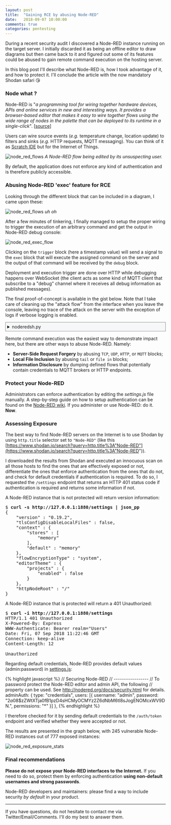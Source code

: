 ```yaml
---
layout: post
title:  "Gaining RCE by abusing Node-RED"
date:   2018-09-07 10:00:00
comments: true
categories: pentesting
---
```


During a recent security audit I discovered a Node-RED instance running on the target server. I initially discarded it as being an offline editor to draw diagrams but then came back to it and figured out some of its features could be abused to gain remote command execution on the hosting server.

In this blog post I'll describe what Node-RED is, how I took advantage of it, and how to protect it. I'll conclude the article with the now mandatory Shodan safari 😘


### Node what ?

Node-RED is "*a programming tool for wiring together hardware devices, APIs and online services in new and interesting ways. It provides a browser-based editor that makes it easy to wire together flows using the wide range of nodes in the palette that can be deployed to its runtime in a single-click*". [[source](https://nodered.org/)]

Users can wire source events (*e.g.* temperature change, location update) to filters and sinks (*e.g.* HTTP requests, MQTT messaging). You can think of it as [Scratch IDE](https://scratch.mit.edu/) but for the Internet of Things.

![node_red_flows]({{site.url}}/assets/node_red_flows.png)
*A Node-RED flow being edited by its unsuspecting user.*

By default, the application does not enforce any kind of authentication and is therefore publicly accessible.

### Abusing Node-RED 'exec' feature for RCE

Looking through the different block that can be included in a diagram, I came upon these:

![node_red_flows]({{site.url}}/assets/node_red_exec.png)
*uh oh*

After a few minutes of tinkering, I finally managed to setup the proper wiring to trigger the execution of an arbitrary command and get the output in Node-RED debug console:

![node_red_exec_flow]({{site.url}}/assets/node_red_exec_flow.png)

Clicking on the `trigger` block (here a timestamp value) will send a signal to the `exec` block that will execute the assigned command on the server and the output of that command will be received by the `debug` block.

Deployment and execution trigger are done over HTTP while debugging happens over WebSocket (the client acts as some kind of MQTT client that subscribe to a "debug" channel where it receives all debug information as published messages).

The final proof-of-concept is available in the gist below. Note that I take care of cleaning up the "attack flow" from the interface when you leave the console, leaving no trace of the attack on the server with the exception of logs if verbose logging is enabled.

<details>
<summary style="background-color:#f6f7f8;padding: 5px;border-color:gray;border-style: solid;border-width: 1px;">noderedsh.py</summary>
<script src="https://gist.github.com/QKaiser/79459c3cb5ea6e658701c7d203a8c297.js"></script>
</details>


<script src="https://asciinema.org/a/kwP3oebWleOQVtHou08zvggt9.js" id="asciicast-kwP3oebWleOQVtHou08zvggt9" async></script>

Remote command execution was the easiest way to demonstrate impact here, but there are other ways to abuse Node-RED. Namely:

* **Server-Side Request Forgery** by abusing `TCP`, `UDP`, `HTTP`, or `MQTT` blocks;
* **Local File Inclusion** by abusing `tail` or `file in` blocks;
* **Information Disclosure** by dumping defined flows that potentially contain credentials to MQTT brokers or HTTP endpoints.

### Protect your Node-RED

Administrators can enforce authentication by editing the *settings.js* file manually. A step-by-step guide on how to setup authentication can be found on the [Node-RED wiki](https://nodered.org/docs/security). If you administer or use Node-RED: do it. **Now**.

### Assessing Exposure

The best way to find Node-RED servers on the Internet is to use Shodan by using `http.title` selector set to `"Node-RED"` (like this [https://www.shodan.io/search?query=http.title%3A"Node-RED"](https://www.shodan.io/search?query=http.title%3A"Node-RED")).

I downloaded the results from Shodan and executed an innocuous scan on all those hosts to find the ones that are effectively exposed or not, differentiate the ones that enforce authentication from the ones that do not, and check for default credentials if authentication is required. To do so, I requested the `/settings` endpoint that returns an HTTP 401 status code if authentication is required and returns some information if not.

A Node-RED instance that is not protected will return version information:

<pre>
$ <b>curl -s http://127.0.0.1:1880/settings | json_pp</b>
{
    "version" : "0.19.2",
    "tlsConfigDisableLocalFiles" : false,
    "context" : {
        "stores" : [
            "memory"
        ],
        "default" : "memory"
    },
    "flowEncryptionType" : "system",
    "editorTheme" : {
        "projects" : {
            "enabled" : false
        }
    },
    "httpNodeRoot" : "/"
}
</pre>

A Node-RED instance that is protected will return a 401 Unauthorized:

<pre>
$ <b>curl -i http://127.0.0.1:1880/settings</b>
HTTP/1.1 401 Unauthorized
X-Powered-By: Express
WWW-Authenticate: Bearer realm="Users"
Date: Fri, 07 Sep 2018 11:22:46 GMT
Connection: keep-alive
Content-Length: 12

Unauthorized
</pre>

Regarding default credentials, Node-RED provides default values (admin:password) in [settings.js](https://github.com/node-red/node-red/blob/master/settings.js#L118):

{% highlight javascript %}
// Securing Node-RED
// -----------------
// To password protect the Node-RED editor and admin API, the following
// property can be used. See http://nodered.org/docs/security.html for details.
adminAuth: {
    type: "credentials",
    users: [{
        username: "admin",
        password: "$2a$08$zZWtXTja0fB1pzD4sHCMyOCMYz2Z6dNbM6tl8sJogENOMcxWV9DN.",
        permissions: "*"
    }]
},
{% endhighlight %}

I therefore checked for it by sending default credentials to the `/auth/token` endpoint and verified whether they were accepted or not.

The results are presented in the graph below, with 245 vulnerable Node-RED instances out of 777 exposed instances:

![node_red_exposure_stats]({{site.url}}/assets/node_red_exposure_stats.png)

### Final recommendations

**Please do not expose your Node-RED interfaces to the Internet.** If you need to do so, protect them by enforcing authentication **using non-default usernames and strong passwords**.

Node-RED developers and maintainers: please find a way to include security *by default* in your product.

-----
If you have questions, do not hesitate to contact me via Twitter/Email/Comments. I'll do my best to answer them.


